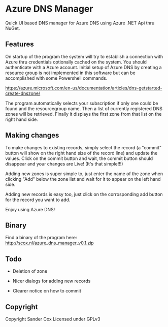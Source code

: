 # Azure DNS Manager

Quick UI based DNS manager for Azure DNS using Azure .NET Api thru NuGet.

## Features

On startup of the program the system will try to establish a connection with Azure thru credentials optionally 
cached on the system. You should authenticate with a Azure account. Initial setup of Azure DNS by creating 
a resource group is not implemented in this software but can be accomplished with some Powershell commands.

https://azure.microsoft.com/en-us/documentation/articles/dns-getstarted-create-dnszone/

The program automatically selects your subscription if only one could be found and the resourcegroup name. 
Then a list of currently registered DNS zones will be retrieved. Finally it displays the first zone from that list
on the right hand side.

## Making changes

To make changes to existing records, simply select the record (a "commit" button will show on the right hand size of
the record line) and update the values. Click on the commit button and wait, the commit button should disappear and
your changes are Live! (It's that simple!!!)

Adding new zones is super simple to, just enter the name of the zone when clicking "Add" below the zone list and 
wait for it to appear on the left hand side.

Adding new records is easy too, just click on the corrosponding add button for the record you want to add.

Enjoy using Azure DNS!

## Binary

Find a binary of the program here: http://scox.nl/azure_dns_manager_v0.1.zip

## Todo

- Deletion of zone

- Nicer dialogs for adding new records
- Clearer notice on how to commit

## Copyright

Copyright Sander Cox
Licensed under GPLv3
